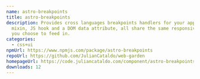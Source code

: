 ```yaml
---
name: astro-breakpoints
title: astro-breakpoints
description: Provides cross languages breakpoints handlers for your app. SCSS
  mixin, JS hook and a DOM data attribute, all share the same responsive scale
  you choose to feed in.
categories:
  - css+ui
npmUrl: https://www.npmjs.com/package/astro-breakpoints
repoUrl: https://github.com/JulianCataldo/web-garden
homepageUrl: https://code.juliancataldo.com/component/astro-breakpoints
downloads: 12
---
```

